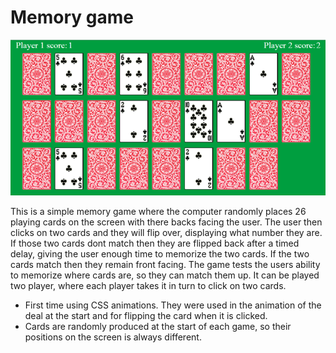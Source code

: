 Memory game
========
![Memory game screenshot](screenshot.png)

This is a simple memory game where the computer randomly places 26 playing cards on the screen with there backs facing
the user. The user then clicks on two cards and they will flip over, displaying what number they are. If those two cards
dont match then they are flipped back after a timed delay, giving the user enough time to memorize the two cards. If the
two cards match then they remain front facing. The game tests the users ability to memorize where cards are, so they can
match them up. It can be played two player, where each player takes it in turn to click on two cards.

* First time using CSS animations. They were used in the animation of the deal at the start and for flipping the card
when it is clicked.
* Cards are randomly produced at the start of each game, so their positions on the screen is always different.




